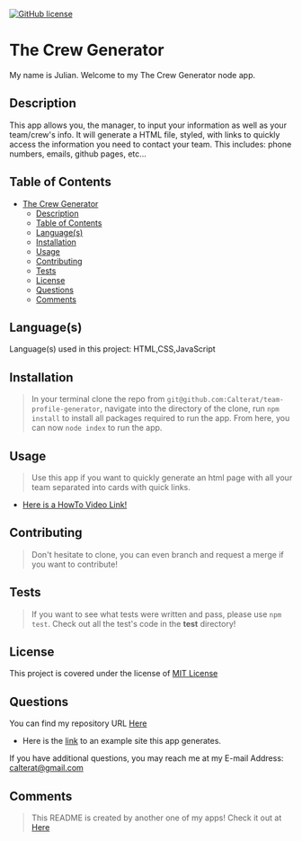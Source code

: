 
[![GitHub license](https://img.shields.io/badge/License-MIT%20License-success.svg)](https://GitHub.com/Calterat/team-profile-generator/main/LICENSE)

# The Crew Generator

My name is Julian. Welcome to my The Crew Generator node app.


## Description

This app allows you, the manager, to input your information as well as your team/crew's info. It will generate a HTML file, styled, with links to quickly access the information you need to contact your team. This includes: phone numbers, emails, github pages, etc...


## Table of Contents

- [The Crew Generator](#the-crew-generator)
  - [Description](#description)
  - [Table of Contents](#table-of-contents)
  - [Language(s)](#languages)
  - [Installation](#installation)
  - [Usage](#usage)
  - [Contributing](#contributing)
  - [Tests](#tests)
  - [License](#license)
  - [Questions](#questions)
  - [Comments](#comments)


## Language(s)

Language(s) used in this project:
HTML,CSS,JavaScript


## Installation

> In your terminal clone the repo from `git@github.com:Calterat/team-profile-generator`, navigate into the directory of the clone, run `npm install` to install all packages required to run the app. From here, you can now `node index` to run the app.


## Usage

> Use this app if you want to quickly generate an html page with all your team separated into cards with quick links.

* [Here is a HowTo Video Link!](www.google.com/video)



## Contributing

> Don't hesitate to clone, you can even branch and request a merge if you want to contribute!
 



## Tests

> If you want to see what tests were written and pass, please use `npm test`. Check out all the test's code in the  __test__ directory!



## License

This project is covered under the license of [MIT License](https://GitHub.com/Calterat/team-profile-generator/blob/main/LICENSE.txt)


## Questions

You can find my repository URL [Here](https://GitHub.com/Calterat)

* Here is the [link](https://calterat.github.io/team-profile-generator/) to an example site this app generates.
         

If you have additional questions, you may reach me at my E-mail Address: calterat@gmail.com



## Comments

> This README is created by another one of my apps! Check it out at [Here](https://github.com/Calterat/readme-generator!)

